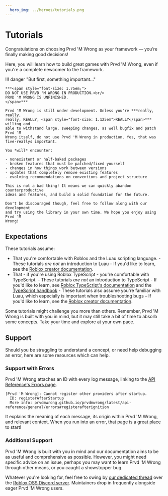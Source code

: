 ```yaml
---
  hero_img: ../heroes/tutorials.png
---
```


# Tutorials

Congratulations on choosing Prvd 'M Wrong as your framework — you’re finally
making good decisions!

Here, you will learn how to build great games with Prvd 'M Wrong, even if you're
a complete newcomer to the framework.

!!! danger "But first, something important..."

    ***<span style="font-size: 1.75em;">
    DO NOT USE PRVD 'M WRONG IN PRODUCTION.<br/>
    PRVD 'M WRONG IS UNFINISHED.
    </span>***

    Prvd 'M Wrong is still under development. Unless you're ***really, really,
    really, REALLY, <span style="font-size: 1.125em">REALLY</span>*** willing and
    able to withstand large, sweeping changes, as well bugfix and patch Prvd 'M
    Wrong itself, do not use Prvd 'M Wrong in production. Yes, that was
    five-reallys important.

    You *will* encounter:

    - nonexistent or half-baked packages
    - broken features that must be patched/fixed yourself
    - changes in how things work between versions
    - updates that completely remove existing features
    - evolving recommendations on conventions and project structure

    This is not a bad thing! It means we can quickly abandon counterproductive
    ideas and features, and build a solid foundation for the future.

    Don't be discouraged though, feel free to follow along with our development
    and try using the library in your own time. We hope you enjoy using Prvd 'M
    Wrong!

## Expectations

These tutorials assume:

- That you're comfortable with Roblox and the Luau scripting language.
      - These tutorials _are not_ an introduction to Luau – If you'd like to learn,
        see the [Roblox creator documentation](https://create.roblox.com/docs).
- That - if you're using Roblox TypeScript - you're comfortable with TypeScript.
      - These tutorials _are not_ an introduction to TypeScript - If you'd like
        to learn, see [Roblox TypeScript's documentation](https://roblox-ts.com/docs/)
        and the [TypeScript handbook](https://www.typescriptlang.org/docs/handbook/intro.html)
      - These tutorials also assume you're familiar with Luau, which especially
        is important when troubleshooting bugs – If you'd like to learn, see the
        [Roblox creator documentation](https://create.roblox.com/docs).

Some tutorials might challenge you more than others. Remember, Prvd 'M Wrong is
built with you in mind, but it may still take a bit of time to absorb some
concepts. Take your time and explore at your own pace.

## Support

Should you be struggling to understand a concept, or need help debugging an
error, here are some resources which can help.

### Support with Errors

Prvd 'M Wrong attaches an ID with every log message, linking to the
[API Reference's Errors page](../api-reference/errors.md).

```Txt
[Prvd 'M Wrong]: Cannot register other providers after startup.
  ID: registerAfterStartup
  More info: prvdmwrong.github.io/prvdmwrong/latest/api-reference/general/errors#registerafterignition
```

It explains the meaning of each message, its origin within Prvd 'M Wrong, and
relevant context. When you run into an error, that page is a great place to start!

### Additional Support

Prvd 'M Wrong is built with you in mind and our documentation aims to be as useful
and comprehensive as possible. However, you might need specific advice on an
issue, perhaps you may want to learn Prvd 'M Wrong through other means, or you
caught a showstopper bug.

Whatever you're looking for, feel free to swing by [our dedicated
thread](https://discord.com/channels/385151591524597761/1267055070374268969)
over the [Roblox OSS Discord server](https://discord.gg/VaDCnesCXj). Maintainers
drop in frequently alongside eager Prvd 'M Wrong users.
